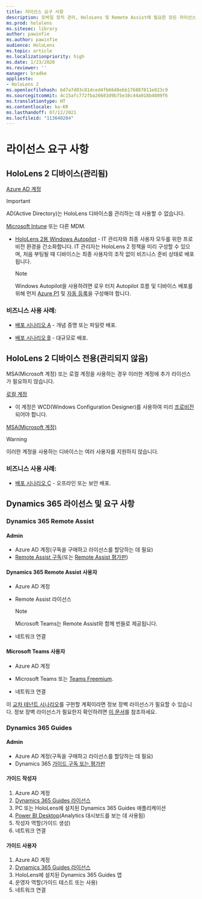 ```yaml
---
title: 라이선스 요구 사항
description: 모바일 장치 관리, HoloLens 및 Remote Assist에 필요한 모든 라이선스 요구 사항 및 지침을 최신으로 유지하세요.
ms.prod: hololens
ms.sitesec: library
author: pawinfie
ms.author: pawinfie
audience: HoloLens
ms.topic: article
ms.localizationpriority: high
ms.date: 1/23/2020
ms.reviewer: ''
manager: bradke
appliesto:
- HoloLens 2
ms.openlocfilehash: bd7a7d03c81dced4fb66d8ebb176887811e823c9
ms.sourcegitcommit: 4c15afc772fba26683d9b75e38c44a018b4889f6
ms.translationtype: HT
ms.contentlocale: ko-KR
ms.lasthandoff: 07/12/2021
ms.locfileid: "113640284"
---
```

# <a name="license-requirements"></a>라이선스 요구 사항

## <a name="hololens-2-device-managed"></a>HoloLens 2 디바이스(관리됨)

[Azure AD 계정](/azure/active-directory/)

> [!IMPORTANT]
> AD(Active Directory)는 HoloLens 디바이스를 관리하는 데 사용할 수 없습니다.

[Microsoft Intune](/mem/intune/fundamentals/what-is-intune) 또는 다른 MDM.
- [HoloLens 2용 Windows Autopilot](hololens2-autopilot.md) - IT 관리자와 최종 사용자 모두를 위한 프로비전 환경을 간소화합니다. IT 관리자는 HoloLens 2 정책을 미리 구성할 수 있으며, 처음 부팅될 때 디바이스는 최종 사용자의 조작 없이 비즈니스 준비 상태로 배포됩니다. 

  > [!NOTE]
  > Windows Autopilot을 사용하려면 로우 터치 Autopilot 흐름 및 디바이스 배포를 위해 먼저 [Azure P1](/azure/active-directory/fundamentals/active-directory-whatis) 및 [자동 등록](/mem/intune/enrollment/windows-enroll#enable-windows-10-automatic-enrollment)을 구성해야 합니다. 

### <a name="business-use-case"></a>비즈니스 사용 사례: 

- [배포 시나리오 A](hololens-requirements.md#scenario-a-deploy-to-cloud-connected-devices) - 개념 증명 또는 파일럿 배포.

- [배포 시나리오 B](hololens-requirements.md#scenario-b-deploy-inside-your-organizations-network) - 대규모로 배포.

## <a name="hololens-2-device-only-non-managed"></a>HoloLens 2 디바이스 전용(관리되지 않음)

MSA(Microsoft 계정) 또는 로컬 계정을 사용하는 경우 이러한 계정에 추가 라이선스가 필요하지 않습니다.

[로컬 계정](/windows/security/identity-protection/access-control/local-accounts)

- 이 계정은 WCD(Windows Configuration Designer)를 사용하여 미리 [프로비전](hololens-provisioning.md#provisioning-package-hololens-wizard)되어야 합니다.

[MSA(Microsoft 계정)](/windows/security/identity-protection/access-control/microsoft-accounts)

> [!WARNING]
> 이러한 계정을 사용하는 디바이스는 여러 사용자를 지원하지 않습니다.

### <a name="business-use-case"></a>비즈니스 사용 사례: 

- [배포 시나리오 C](hololens-requirements.md#scenario-c-deploy-in-secure-offline-environment) - 오프라인 또는 보안 배포.
 
## <a name="dynamics-365-licensing-and-requirements"></a>Dynamics 365 라이선스 및 요구 사항

### <a name="dynamics-365-remote-assist"></a>Dynamics 365 Remote Assist 

#### <a name="admin"></a>Admin

- Azure AD 계정(구독을 구매하고 라이선스를 할당하는 데 필요)
- [Remote Assist 구독](/dynamics365/mixed-reality/remote-assist/buy-and-deploy-remote-assist)(또는 [Remote Assist 평가판](/dynamics365/mixed-reality/remote-assist/try-remote-assist))
    
#### <a name="dynamics-365-remote-assist-user"></a>Dynamics 365 Remote Assist 사용자

- Azure AD 계정

- Remote Assist 라이선스 

  > [!NOTE]
  > Microsoft Teams는 Remote Assist와 함께 번들로 제공됩니다.

- 네트워크 연결

#### <a name="microsoft-teams-user"></a>Microsoft Teams 사용자

- Azure AD 계정

- Microsoft Teams 또는 [Teams Freemium](https://products.office.com/microsoft-teams/free).

- 네트워크 연결

이 [교차 테넌트 시나리오](/dynamics365/mixed-reality/remote-assist/cross-tenant-overview#scenario-2-leasing-services-to-other-tenants)를 구현할 계획이라면 정보 장벽 라이선스가 필요할 수 있습니다. 정보 장벽 라이선스가 필요한지 확인하려면 [이 문서](/dynamics365/mixed-reality/remote-assist/cross-tenant-licensing-implementation#step-1-determine-if-information-barriers-are-necessary)를 참조하세요.

### <a name="dynamics-365-guides"></a>Dynamics 365 Guides 

#### <a name="admin"></a>Admin

- Azure AD 계정(구독을 구매하고 라이선스를 할당하는 데 필요)
- Dynamics 365 [가이드 구독 또는 평가판](/dynamics365/mixed-reality/guides/setup-step-one)

#### <a name="guides-author"></a>가이드 작성자

1. Azure AD 계정
1. [Dynamics 365 Guides 라이선스](/dynamics365/mixed-reality/guides/requirements)
1. PC 또는 HoloLens에 설치된 Dynamics 365 Guides 애플리케이션
1. [Power BI Desktop](https://powerbi.microsoft.com/desktop/)(Analytics 대시보드를 보는 데 사용됨)
1. 작성자 역할(가이드 생성)
1. 네트워크 연결

#### <a name="guides-user"></a>가이드 사용자

1. Azure AD 계정
1. [Dynamics 365 Guides 라이선스](/dynamics365/mixed-reality/guides/requirements)
1. HoloLens에 설치된 Dynamics 365 Guides 앱
1. 운영자 역할(가이드 테스트 또는 사용)
1. 네트워크 연결
